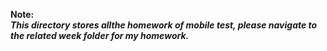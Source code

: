 **Note:**  
***This directory stores allthe homework of mobile test, please navigate to the related week folder for my homework.***
